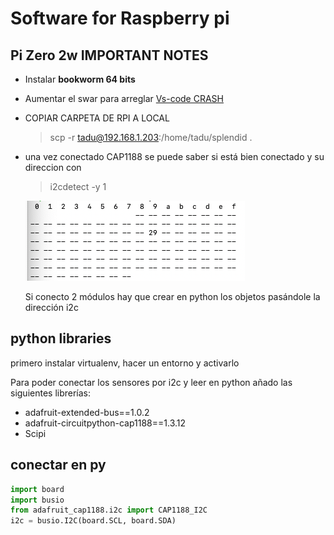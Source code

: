 # Software for Raspberry pi

## Pi Zero 2w IMPORTANT NOTES

* Instalar **bookworm 64 bits**
* Aumentar el swar para arreglar [Vs-code CRASH](https://pimylifeup.com/raspberry-pi-swap-file/)
  
* COPIAR CARPETA DE RPI A LOCAL

    > scp -r tadu@192.168.1.203:/home/tadu/splendid . 


* una vez conectado CAP1188 se puede saber si está bien conectado y su direccion con

    > i2cdetect -y 1

    ![alt text](image.png)

    Si conecto 2 módulos hay que crear en python los objetos pasándole la dirección i2c

## python libraries

primero instalar virtualenv, hacer un entorno y activarlo

Para poder conectar los sensores por i2c y leer en python añado las siguientes librerías: 

* adafruit-extended-bus==1.0.2
* adafruit-circuitpython-cap1188==1.3.12
* Scipi

## conectar en py

```py
import board
import busio
from adafruit_cap1188.i2c import CAP1188_I2C
i2c = busio.I2C(board.SCL, board.SDA)
````


